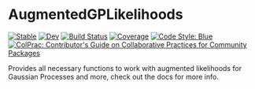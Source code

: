 # AugmentedGPLikelihoods

[![Stable](https://img.shields.io/badge/docs-stable-blue.svg)](https://JuliaGaussianProcesses.github.io/AugmentedGPLikelihoods.jl/stable)
[![Dev](https://img.shields.io/badge/docs-dev-blue.svg)](https://JuliaGaussianProcesses.github.io/AugmentedGPLikelihoods.jl/dev)
[![Build Status](https://github.com/JuliaGaussianProcesses/AugmentedGPLikelihoods.jl/actions/workflows/CI.yml/badge.svg?branch=main)](https://github.com/JuliaGaussianProcesses/AugmentedGPLikelihoods.jl/actions/workflows/CI.yml?query=branch%3Amain)
[![Coverage](https://codecov.io/gh/JuliaGaussianProcesses/AugmentedGPLikelihoods.jl/branch/main/graph/badge.svg)](https://codecov.io/gh/JuliaGaussianProcesses/AugmentedGPLikelihoods.jl)
[![Code Style: Blue](https://img.shields.io/badge/code%20style-blue-4495d1.svg)](https://github.com/invenia/BlueStyle)
[![ColPrac: Contributor's Guide on Collaborative Practices for Community Packages](https://img.shields.io/badge/ColPrac-Contributor's%20Guide-blueviolet)](https://github.com/SciML/ColPrac)

Provides all necessary functions to work with augmented likelihoods for Gaussian Processes and more, check out the docs for more info.

